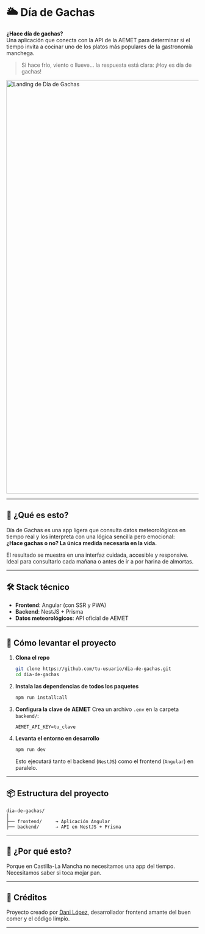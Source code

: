 # 🌥️ Día de Gachas

**¿Hace día de gachas?**  
Una aplicación que conecta con la API de la AEMET para determinar si el tiempo invita a cocinar uno de los platos más populares de la gastronomía manchega.

> Si hace frío, viento o llueve... la respuesta está clara: ¡Hoy es día de gachas!

<img width="1920" height="1080" alt="Landing de Día de Gachas" src="https://github.com/user-attachments/assets/9cbe0a6e-560b-462a-b36c-2f2449e4f7a2" />


---

## 🧠 ¿Qué es esto?

Día de Gachas es una app ligera que consulta datos meteorológicos en tiempo real y los interpreta con una lógica sencilla pero emocional:  
**¿Hace gachas o no? La única medida necesaria en la vida.**

El resultado se muestra en una interfaz cuidada, accesible y responsive. Ideal para consultarlo cada mañana o antes de ir a por harina de almortas.

---

## 🛠 Stack técnico

- **Frontend**: Angular (con SSR y PWA)
- **Backend**: NestJS + Prisma
- **Datos meteorológicos**: API oficial de AEMET

---

## 🚀 Cómo levantar el proyecto

1. **Clona el repo**

   ```bash
   git clone https://github.com/tu-usuario/dia-de-gachas.git
   cd dia-de-gachas
   ```

2. **Instala las dependencias de todos los paquetes**

   ```bash
   npm run install:all
   ```

3. **Configura la clave de AEMET**
   Crea un archivo `.env` en la carpeta `backend/`:

   ```
   AEMET_API_KEY=tu_clave
   ```

4. **Levanta el entorno en desarrollo**

   ```bash
   npm run dev
   ```

   Esto ejecutará tanto el backend (`NestJS`) como el frontend (`Angular`) en paralelo.

---

## 📦 Estructura del proyecto

```
dia-de-gachas/
│
├── frontend/     → Aplicación Angular
├── backend/      → API en NestJS + Prisma
```
---

## 🤔 ¿Por qué esto?

Porque en Castilla-La Mancha no necesitamos una app del tiempo.  
Necesitamos saber si toca mojar pan.

---

## 🧂 Créditos

Proyecto creado por [Dani López](https://github.com/danilopgon), desarrollador frontend amante del buen comer y el código limpio.

---
